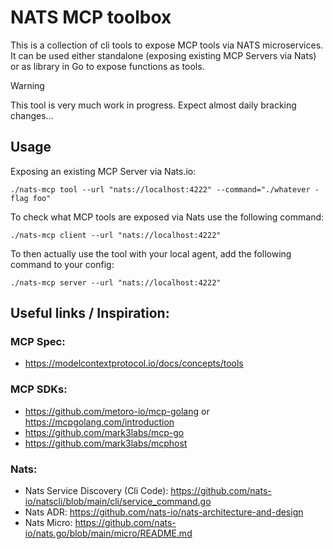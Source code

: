 # NATS MCP toolbox

This is a collection of cli tools to expose MCP tools via NATS microservices. It can be used either standalone (exposing existing MCP Servers via Nats) or as library in Go to expose functions as tools.

> [!WARNING]
> This tool is very much work in progress. Expect almost daily bracking changes...

## Usage

Exposing an existing MCP Server via Nats.io:
```
./nats-mcp tool --url "nats://localhost:4222" --command="./whatever -flag foo"
```

To check what MCP tools are exposed via Nats use the following command:
```
./nats-mcp client --url "nats://localhost:4222"
```

To then actually use the tool with your local agent, add the following command to your config:
```
./nats-mcp server --url "nats://localhost:4222"
```


## Useful links / Inspiration:

### MCP Spec:
- https://modelcontextprotocol.io/docs/concepts/tools

### MCP SDKs:
- https://github.com/metoro-io/mcp-golang or https://mcpgolang.com/introduction
- https://github.com/mark3labs/mcp-go
- https://github.com/mark3labs/mcphost

### Nats:
- Nats Service Discovery (Cli Code): https://github.com/nats-io/natscli/blob/main/cli/service_command.go
- Nats ADR: https://github.com/nats-io/nats-architecture-and-design
- Nats Micro: https://github.com/nats-io/nats.go/blob/main/micro/README.md